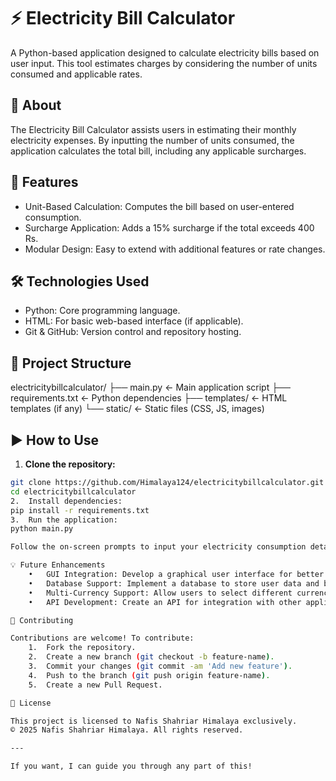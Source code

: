 # ⚡ Electricity Bill Calculator

A Python-based application designed to calculate electricity bills based on user input. This tool estimates charges by considering the number of units consumed and applicable rates.

## 📖 About

The Electricity Bill Calculator assists users in estimating their monthly electricity expenses. By inputting the number of units consumed, the application calculates the total bill, including any applicable surcharges.

## 🚀 Features

- Unit-Based Calculation: Computes the bill based on user-entered consumption.
- Surcharge Application: Adds a 15% surcharge if the total exceeds 400 Rs.
- Modular Design: Easy to extend with additional features or rate changes.

## 🛠️ Technologies Used

- Python: Core programming language.
- HTML: For basic web-based interface (if applicable).
- Git & GitHub: Version control and repository hosting.

## 📂 Project Structure
electricitybillcalculator/
├── main.py            ← Main application script
├── requirements.txt   ← Python dependencies
├── templates/         ← HTML templates (if any)
└── static/            ← Static files (CSS, JS, images)
## ▶️ How to Use

1. **Clone the repository:**

```bash
git clone https://github.com/Himalaya124/electricitybillcalculator.git
cd electricitybillcalculator
2.	Install dependencies:
pip install -r requirements.txt
3.	Run the application:
python main.py

Follow the on-screen prompts to input your electricity consumption details.

💡 Future Enhancements
	•	GUI Integration: Develop a graphical user interface for better user interaction.
	•	Database Support: Implement a database to store user data and billing history.
	•	Multi-Currency Support: Allow users to select different currencies for billing.
	•	API Development: Create an API for integration with other applications.

🤝 Contributing

Contributions are welcome! To contribute:
	1.	Fork the repository.
	2.	Create a new branch (git checkout -b feature-name).
	3.	Commit your changes (git commit -am 'Add new feature').
	4.	Push to the branch (git push origin feature-name).
	5.	Create a new Pull Request.

📄 License

This project is licensed to Nafis Shahriar Himalaya exclusively.
© 2025 Nafis Shahriar Himalaya. All rights reserved.

---

If you want, I can guide you through any part of this!

